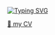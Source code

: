 <a href="https://git.io/typing-svg"><img src="https://readme-typing-svg.herokuapp.com?font=Montserrat+Alternates&pause=1000&color=16B4FF&random=false&width=550&lines=Hi+there%2C+i%60m+Artyom.+Front-end+software+engineer.;Samurai,+philanthropist,+developer,+toilet+director" alt="Typing SVG" /></a>

<a href='https://drive.google.com/drive/u/0/folders/1pDvh25dTZzoGB7K48hilul1Ac4J8ibM2' target="_blank">🐋 my CV</a>


<!--<div>-->
<!--    <a href="https://git.io/typing-svg"><img src="https://readme-typing-svg.demolab.com?font=Montserrat+Alternates&pause=1000&repeat=false&random=false&width=140&lines=Tech+stack%3A" alt="Typing SVG" /></a>-->
<!--    <img src="https://cdn.jsdelivr.net/gh/devicons/devicon/icons/javascript/javascript-plain.svg" width='40px' height='40px'/>-->
<!--    <img src="https://cdn.jsdelivr.net/gh/devicons/devicon/icons/typescript/typescript-original.svg"  width='40px' height='40px'/>-->
<!--    <img src="https://cdn.jsdelivr.net/gh/devicons/devicon/icons/react/react-original.svg"  width='40px' height='40px'/>-->
<!--    <img src="https://cdn.jsdelivr.net/gh/devicons/devicon/icons/redux/redux-original.svg"  width='40px' height='40px'/>-->
<!--    <img src="https://cdn.jsdelivr.net/gh/devicons/devicon/icons/sass/sass-original.svg" width='40px' height='40px' />-->
<!--    <img src="https://cdn.jsdelivr.net/gh/devicons/devicon/icons/storybook/storybook-original.svg"  width='40px' height='40px'/>-->
<!--    <img src="https://cdn.jsdelivr.net/gh/devicons/devicon/icons/html5/html5-original.svg" width='40px' height='40px' />-->
<!--    <img src="https://cdn.jsdelivr.net/gh/devicons/devicon/icons/css3/css3-original.svg" width='40px' height='40px'/>-->
<!--    <img src="https://cdn.jsdelivr.net/gh/devicons/devicon/icons/git/git-original.svg" width='40px' height='40px'/>-->
<!--    <img src="https://cdn.jsdelivr.net/gh/devicons/devicon/icons/jest/jest-plain.svg" width='40px' height='40px'/>-->
<!--    <img src="https://cdn.jsdelivr.net/gh/devicons/devicon/icons/materialui/materialui-original.svg" width='40px' height='40px'/>-->
<!--    <img src="https://cdn.jsdelivr.net/gh/devicons/devicon/icons/nodejs/nodejs-original.svg" width='40px' height='40px'/>-->
<!--    <img src="https://cdn.jsdelivr.net/gh/devicons/devicon/icons/jetbrains/jetbrains-original.svg" width='40px' height='40px'/>-->
<!--    <img src="https://cdn.jsdelivr.net/gh/devicons/devicon/icons/illustrator/illustrator-plain.svg"  width='40px' height='40px'/>-->
<!--</div>-->


